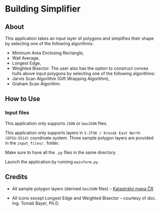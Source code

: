 # Building Simplifier
## About
This application takes an input layer of polygons and simplifies their shape by selecting one of the following algorithms:
- Minimum Area Enclosing Rectangle,
- Wall Average,
- Longest Edge,
- Weighted Bisector.
The user also has the option to construct convex hulls above input polygons by selecting one of the following algorithms:
- Jarvis Scan Algorithm (Gift Wrapping Algorithm),
- Graham Scan Algorithm.

## How to Use
### Input files
This application only supports  `JSON` or `GeoJSON` files.

This application only supports layers in `S-JTSK / Krovak East North (EPSG:5514)` coordinate system. Three sample polygon layers are provided in the `input_files/.` folder.

Make sure to have all the `.py` files in the same directory.

Launch the application by running `mainform.py`.

## Credits
- All sample polygon layers (derived `GeoJSON` files) – [Katastrální mapa ČR](https://geoportal.cuzk.cz/(S(kzic4fwtlfocr0xrbslumcwm))/Default.aspx?mode=TextMeta&side=katastr_map&metadataID=CZ-00025712-CUZK_SERIES-MD_KM-KU-SHP&menu=211)

- All icons except Longest Edge and Weighted Bisector – courtesy of doc. Ing. Tomáš Bayer, Ph.D.